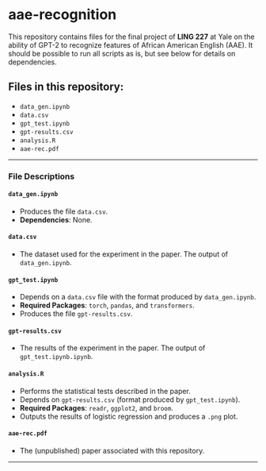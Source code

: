# aae-recognition

This repository contains files for the final project of **LING 227** at Yale on the ability of GPT-2 to recognize features of African American English (AAE). It should be possible to run all scripts as is, but see below for details on dependencies.

## Files in this repository:
- `data_gen.ipynb`
- `data.csv`
- `gpt_test.ipynb`
- `gpt-results.csv`
- `analysis.R`
- `aae-rec.pdf`

---

### File Descriptions

#### `data_gen.ipynb`
- Produces the file `data.csv`.  
- **Dependencies**: None.

#### `data.csv`
- The dataset used for the experiment in the paper. The output of `data_gen.ipynb`.

#### `gpt_test.ipynb`
- Depends on a `data.csv` file with the format produced by `data_gen.ipynb`.  
- **Required Packages**: `torch`, `pandas`, and `transformers`.  
- Produces the file `gpt-results.csv`.

#### `gpt-results.csv`
- The results of the experiment in the paper. The output of `gpt_test.ipynb.ipynb`.

#### `analysis.R`
- Performs the statistical tests described in the paper.  
- Depends on `gpt-results.csv` (format produced by `gpt_test.ipynb`).  
- **Required Packages**: `readr`, `ggplot2`, and `broom`.  
- Outputs the results of logistic regression and produces a `.png` plot.

#### `aae-rec.pdf`
- The (unpublished) paper associated with this repository.

---
